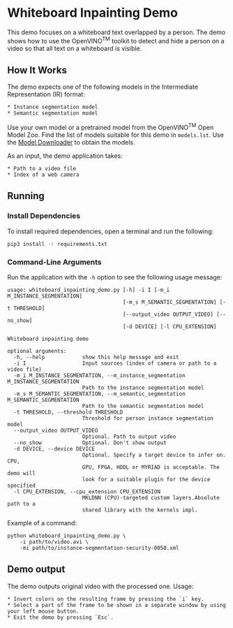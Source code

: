 # Whiteboard Inpainting Demo

This demo focuses on a whiteboard text overlapped by a person. The demo shows
how to use the OpenVINO<sup>TM</sup> toolkit to detect and hide a person on a
video so that all text on a whiteboard is visible.

## How It Works

The demo expects one of the following models in the Intermediate Representation (IR) format:

    * Instance segmentation model
    * Semantic segmentation model

Use your own model or a pretrained model from the OpenVINO<sup>TM</sup> Open Model Zoo.
Find the list of models suitable for this demo in `models.lst`. Use the
[Model Downloader](../../../tools/downloader/README.md) to obtain the models.

As an input, the demo application takes:

    * Path to a video file
    * Index of a web camera

## Running

### Install Dependencies

To install required dependencies, open a terminal and run the following:

```bash
pip3 install -r requirements.txt
```

### Command-Line Arguments

Run the application with the `-h` option to see the following usage message:

```
usage: whiteboard_inpainting_demo.py [-h] -i I [-m_i M_INSTANCE_SEGMENTATION]
                                     [-m_s M_SEMANTIC_SEGMENTATION] [-t THRESHOLD]
                                     [--output_video OUTPUT_VIDEO] [--no_show]
                                     [-d DEVICE] [-l CPU_EXTENSION]

Whiteboard inpainting demo

optional arguments:
  -h, --help            show this help message and exit
  -i I                  Input sources (index of camera or path to a video file)
  -m_i M_INSTANCE_SEGMENTATION, --m_instance_segmentation M_INSTANCE_SEGMENTATION
                        Path to the instance segmentation model
  -m_s M_SEMANTIC_SEGMENTATION, --m_semantic_segmentation M_SEMANTIC_SEGMENTATION
                        Path to the semantic segmentation model
  -t THRESHOLD, --threshold THRESHOLD
                        Threshold for person instance segmentation model
  --output_video OUTPUT_VIDEO
                        Optional. Path to output video
  --no_show             Optional. Don't show output
  -d DEVICE, --device DEVICE
                        Optional. Specify a target device to infer on. CPU,
                        GPU, FPGA, HDDL or MYRIAD is acceptable. The demo will
                        look for a suitable plugin for the device specified
  -l CPU_EXTENSION, --cpu_extension CPU_EXTENSION
                        MKLDNN (CPU)-targeted custom layers.Absolute path to a
                        shared library with the kernels impl.
```

Example of a command:

```
python whiteboard_inpainting_demo.py \
    -i path/to/video.avi \
    -mi path/to/instance-segmentation-security-0050.xml
```

## Demo output

The demo outputs original video with the processed one. Usage:

    * Invert colors on the resulting frame by pressing the `i` key.
    * Select a part of the frame to be shown in a separate window by using your left mouse button.
    * Exit the demo by pressing `Esc`.
